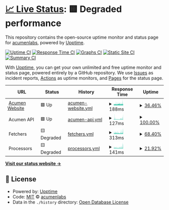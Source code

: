 # [📈 Live Status](https://acumenlabs.github.io/status-page): <!--live status--> **🟨 Degraded performance**

This repository contains the open-source uptime monitor and status page for [acumenlabs](https://acumenlabs.github.io/status-page), powered by [Upptime](https://github.com/upptime/upptime).

[![Uptime CI](https://github.com/koj-co/upptime/workflows/Uptime%20CI/badge.svg)](https://github.com/koj-co/upptime/actions?query=workflow%3A%22Uptime+CI%22)
[![Response Time CI](https://github.com/koj-co/upptime/workflows/Response%20Time%20CI/badge.svg)](https://github.com/koj-co/upptime/actions?query=workflow%3A%22Response+Time+CI%22)
[![Graphs CI](https://github.com/koj-co/upptime/workflows/Graphs%20CI/badge.svg)](https://github.com/koj-co/upptime/actions?query=workflow%3A%22Graphs+CI%22)
[![Static Site CI](https://github.com/koj-co/upptime/workflows/Static%20Site%20CI/badge.svg)](https://github.com/koj-co/upptime/actions?query=workflow%3A%22Static+Site+CI%22)
[![Summary CI](https://github.com/koj-co/upptime/workflows/Summary%20CI/badge.svg)](https://github.com/koj-co/upptime/actions?query=workflow%3A%22Summary+CI%22)

With [Upptime](https://upptime.js.org), you can get your own unlimited and free uptime monitor and status page, powered entirely by a GitHub repository. We use [Issues](https://github.com/acumenlabs/status-page/issues) as incident reports, [Actions](https://github.com/acumenlabs/status-page/actions) as uptime monitors, and [Pages](https://acumenlabs.github.io/status-page) for the status page.

<!--start: status pages-->
<!-- This summary is generated by Upptime (https://github.com/upptime/upptime) -->
<!-- Do not edit this manually, your changes will be overwritten -->
<!-- prettier-ignore -->
| URL | Status | History | Response Time | Uptime |
| --- | ------ | ------- | ------------- | ------ |
| <img alt="" src="https://favicons.githubusercontent.com/www.acumen.io" height="13"> [Acumen Website](https://www.acumen.io) | 🟩 Up | [acumen-website.yml](https://github.com/acumenlabs/status-page/commits/HEAD/history/acumen-website.yml) | <details><summary><img alt="Response time graph" src="./graphs/acumen-website/response-time-week.png" height="20"> 188ms</summary><br><a href="https://status.acumen.io/history/acumen-website"><img alt="Response time 212" src="https://img.shields.io/endpoint?url=https%3A%2F%2Fraw.githubusercontent.com%2Facumenlabs%2Fstatus-page%2FHEAD%2Fapi%2Facumen-website%2Fresponse-time.json"></a><br><a href="https://status.acumen.io/history/acumen-website"><img alt="24-hour response time 207" src="https://img.shields.io/endpoint?url=https%3A%2F%2Fraw.githubusercontent.com%2Facumenlabs%2Fstatus-page%2FHEAD%2Fapi%2Facumen-website%2Fresponse-time-day.json"></a><br><a href="https://status.acumen.io/history/acumen-website"><img alt="7-day response time 188" src="https://img.shields.io/endpoint?url=https%3A%2F%2Fraw.githubusercontent.com%2Facumenlabs%2Fstatus-page%2FHEAD%2Fapi%2Facumen-website%2Fresponse-time-week.json"></a><br><a href="https://status.acumen.io/history/acumen-website"><img alt="30-day response time 200" src="https://img.shields.io/endpoint?url=https%3A%2F%2Fraw.githubusercontent.com%2Facumenlabs%2Fstatus-page%2FHEAD%2Fapi%2Facumen-website%2Fresponse-time-month.json"></a><br><a href="https://status.acumen.io/history/acumen-website"><img alt="1-year response time 212" src="https://img.shields.io/endpoint?url=https%3A%2F%2Fraw.githubusercontent.com%2Facumenlabs%2Fstatus-page%2FHEAD%2Fapi%2Facumen-website%2Fresponse-time-year.json"></a></details> | <details><summary><a href="https://status.acumen.io/history/acumen-website">36.46%</a></summary><a href="https://status.acumen.io/history/acumen-website"><img alt="All-time uptime 98.45%" src="https://img.shields.io/endpoint?url=https%3A%2F%2Fraw.githubusercontent.com%2Facumenlabs%2Fstatus-page%2FHEAD%2Fapi%2Facumen-website%2Fuptime.json"></a><br><a href="https://status.acumen.io/history/acumen-website"><img alt="24-hour uptime 0.00%" src="https://img.shields.io/endpoint?url=https%3A%2F%2Fraw.githubusercontent.com%2Facumenlabs%2Fstatus-page%2FHEAD%2Fapi%2Facumen-website%2Fuptime-day.json"></a><br><a href="https://status.acumen.io/history/acumen-website"><img alt="7-day uptime 36.46%" src="https://img.shields.io/endpoint?url=https%3A%2F%2Fraw.githubusercontent.com%2Facumenlabs%2Fstatus-page%2FHEAD%2Fapi%2Facumen-website%2Fuptime-week.json"></a><br><a href="https://status.acumen.io/history/acumen-website"><img alt="30-day uptime 85.38%" src="https://img.shields.io/endpoint?url=https%3A%2F%2Fraw.githubusercontent.com%2Facumenlabs%2Fstatus-page%2FHEAD%2Fapi%2Facumen-website%2Fuptime-month.json"></a><br><a href="https://status.acumen.io/history/acumen-website"><img alt="1-year uptime 98.45%" src="https://img.shields.io/endpoint?url=https%3A%2F%2Fraw.githubusercontent.com%2Facumenlabs%2Fstatus-page%2FHEAD%2Fapi%2Facumen-website%2Fuptime-year.json"></a></details>
| <img alt="" src="https://favicons.githubusercontent.com/null" height="13"> Acumen API | 🟩 Up | [acumen-api.yml](https://github.com/acumenlabs/status-page/commits/HEAD/history/acumen-api.yml) | <details><summary><img alt="Response time graph" src="./graphs/acumen-api/response-time-week.png" height="20"> 127ms</summary><br><a href="https://status.acumen.io/history/acumen-api"><img alt="Response time 143" src="https://img.shields.io/endpoint?url=https%3A%2F%2Fraw.githubusercontent.com%2Facumenlabs%2Fstatus-page%2FHEAD%2Fapi%2Facumen-api%2Fresponse-time.json"></a><br><a href="https://status.acumen.io/history/acumen-api"><img alt="24-hour response time 179" src="https://img.shields.io/endpoint?url=https%3A%2F%2Fraw.githubusercontent.com%2Facumenlabs%2Fstatus-page%2FHEAD%2Fapi%2Facumen-api%2Fresponse-time-day.json"></a><br><a href="https://status.acumen.io/history/acumen-api"><img alt="7-day response time 127" src="https://img.shields.io/endpoint?url=https%3A%2F%2Fraw.githubusercontent.com%2Facumenlabs%2Fstatus-page%2FHEAD%2Fapi%2Facumen-api%2Fresponse-time-week.json"></a><br><a href="https://status.acumen.io/history/acumen-api"><img alt="30-day response time 154" src="https://img.shields.io/endpoint?url=https%3A%2F%2Fraw.githubusercontent.com%2Facumenlabs%2Fstatus-page%2FHEAD%2Fapi%2Facumen-api%2Fresponse-time-month.json"></a><br><a href="https://status.acumen.io/history/acumen-api"><img alt="1-year response time 143" src="https://img.shields.io/endpoint?url=https%3A%2F%2Fraw.githubusercontent.com%2Facumenlabs%2Fstatus-page%2FHEAD%2Fapi%2Facumen-api%2Fresponse-time-year.json"></a></details> | <details><summary><a href="https://status.acumen.io/history/acumen-api">100.00%</a></summary><a href="https://status.acumen.io/history/acumen-api"><img alt="All-time uptime 99.97%" src="https://img.shields.io/endpoint?url=https%3A%2F%2Fraw.githubusercontent.com%2Facumenlabs%2Fstatus-page%2FHEAD%2Fapi%2Facumen-api%2Fuptime.json"></a><br><a href="https://status.acumen.io/history/acumen-api"><img alt="24-hour uptime 100.00%" src="https://img.shields.io/endpoint?url=https%3A%2F%2Fraw.githubusercontent.com%2Facumenlabs%2Fstatus-page%2FHEAD%2Fapi%2Facumen-api%2Fuptime-day.json"></a><br><a href="https://status.acumen.io/history/acumen-api"><img alt="7-day uptime 100.00%" src="https://img.shields.io/endpoint?url=https%3A%2F%2Fraw.githubusercontent.com%2Facumenlabs%2Fstatus-page%2FHEAD%2Fapi%2Facumen-api%2Fuptime-week.json"></a><br><a href="https://status.acumen.io/history/acumen-api"><img alt="30-day uptime 100.00%" src="https://img.shields.io/endpoint?url=https%3A%2F%2Fraw.githubusercontent.com%2Facumenlabs%2Fstatus-page%2FHEAD%2Fapi%2Facumen-api%2Fuptime-month.json"></a><br><a href="https://status.acumen.io/history/acumen-api"><img alt="1-year uptime 99.97%" src="https://img.shields.io/endpoint?url=https%3A%2F%2Fraw.githubusercontent.com%2Facumenlabs%2Fstatus-page%2FHEAD%2Fapi%2Facumen-api%2Fuptime-year.json"></a></details>
| <img alt="" src="https://favicons.githubusercontent.com/null" height="13"> Fetchers | 🟨 Degraded | [fetchers.yml](https://github.com/acumenlabs/status-page/commits/HEAD/history/fetchers.yml) | <details><summary><img alt="Response time graph" src="./graphs/fetchers/response-time-week.png" height="20"> 313ms</summary><br><a href="https://status.acumen.io/history/fetchers"><img alt="Response time 421" src="https://img.shields.io/endpoint?url=https%3A%2F%2Fraw.githubusercontent.com%2Facumenlabs%2Fstatus-page%2FHEAD%2Fapi%2Ffetchers%2Fresponse-time.json"></a><br><a href="https://status.acumen.io/history/fetchers"><img alt="24-hour response time 372" src="https://img.shields.io/endpoint?url=https%3A%2F%2Fraw.githubusercontent.com%2Facumenlabs%2Fstatus-page%2FHEAD%2Fapi%2Ffetchers%2Fresponse-time-day.json"></a><br><a href="https://status.acumen.io/history/fetchers"><img alt="7-day response time 313" src="https://img.shields.io/endpoint?url=https%3A%2F%2Fraw.githubusercontent.com%2Facumenlabs%2Fstatus-page%2FHEAD%2Fapi%2Ffetchers%2Fresponse-time-week.json"></a><br><a href="https://status.acumen.io/history/fetchers"><img alt="30-day response time 335" src="https://img.shields.io/endpoint?url=https%3A%2F%2Fraw.githubusercontent.com%2Facumenlabs%2Fstatus-page%2FHEAD%2Fapi%2Ffetchers%2Fresponse-time-month.json"></a><br><a href="https://status.acumen.io/history/fetchers"><img alt="1-year response time 421" src="https://img.shields.io/endpoint?url=https%3A%2F%2Fraw.githubusercontent.com%2Facumenlabs%2Fstatus-page%2FHEAD%2Fapi%2Ffetchers%2Fresponse-time-year.json"></a></details> | <details><summary><a href="https://status.acumen.io/history/fetchers">68.40%</a></summary><a href="https://status.acumen.io/history/fetchers"><img alt="All-time uptime 98.99%" src="https://img.shields.io/endpoint?url=https%3A%2F%2Fraw.githubusercontent.com%2Facumenlabs%2Fstatus-page%2FHEAD%2Fapi%2Ffetchers%2Fuptime.json"></a><br><a href="https://status.acumen.io/history/fetchers"><img alt="24-hour uptime 79.64%" src="https://img.shields.io/endpoint?url=https%3A%2F%2Fraw.githubusercontent.com%2Facumenlabs%2Fstatus-page%2FHEAD%2Fapi%2Ffetchers%2Fuptime-day.json"></a><br><a href="https://status.acumen.io/history/fetchers"><img alt="7-day uptime 68.40%" src="https://img.shields.io/endpoint?url=https%3A%2F%2Fraw.githubusercontent.com%2Facumenlabs%2Fstatus-page%2FHEAD%2Fapi%2Ffetchers%2Fuptime-week.json"></a><br><a href="https://status.acumen.io/history/fetchers"><img alt="30-day uptime 90.70%" src="https://img.shields.io/endpoint?url=https%3A%2F%2Fraw.githubusercontent.com%2Facumenlabs%2Fstatus-page%2FHEAD%2Fapi%2Ffetchers%2Fuptime-month.json"></a><br><a href="https://status.acumen.io/history/fetchers"><img alt="1-year uptime 98.99%" src="https://img.shields.io/endpoint?url=https%3A%2F%2Fraw.githubusercontent.com%2Facumenlabs%2Fstatus-page%2FHEAD%2Fapi%2Ffetchers%2Fuptime-year.json"></a></details>
| <img alt="" src="https://favicons.githubusercontent.com/null" height="13"> Processors | 🟨 Degraded | [processors.yml](https://github.com/acumenlabs/status-page/commits/HEAD/history/processors.yml) | <details><summary><img alt="Response time graph" src="./graphs/processors/response-time-week.png" height="20"> 141ms</summary><br><a href="https://status.acumen.io/history/processors"><img alt="Response time 129" src="https://img.shields.io/endpoint?url=https%3A%2F%2Fraw.githubusercontent.com%2Facumenlabs%2Fstatus-page%2FHEAD%2Fapi%2Fprocessors%2Fresponse-time.json"></a><br><a href="https://status.acumen.io/history/processors"><img alt="24-hour response time 222" src="https://img.shields.io/endpoint?url=https%3A%2F%2Fraw.githubusercontent.com%2Facumenlabs%2Fstatus-page%2FHEAD%2Fapi%2Fprocessors%2Fresponse-time-day.json"></a><br><a href="https://status.acumen.io/history/processors"><img alt="7-day response time 141" src="https://img.shields.io/endpoint?url=https%3A%2F%2Fraw.githubusercontent.com%2Facumenlabs%2Fstatus-page%2FHEAD%2Fapi%2Fprocessors%2Fresponse-time-week.json"></a><br><a href="https://status.acumen.io/history/processors"><img alt="30-day response time 141" src="https://img.shields.io/endpoint?url=https%3A%2F%2Fraw.githubusercontent.com%2Facumenlabs%2Fstatus-page%2FHEAD%2Fapi%2Fprocessors%2Fresponse-time-month.json"></a><br><a href="https://status.acumen.io/history/processors"><img alt="1-year response time 129" src="https://img.shields.io/endpoint?url=https%3A%2F%2Fraw.githubusercontent.com%2Facumenlabs%2Fstatus-page%2FHEAD%2Fapi%2Fprocessors%2Fresponse-time-year.json"></a></details> | <details><summary><a href="https://status.acumen.io/history/processors">21.92%</a></summary><a href="https://status.acumen.io/history/processors"><img alt="All-time uptime 97.47%" src="https://img.shields.io/endpoint?url=https%3A%2F%2Fraw.githubusercontent.com%2Facumenlabs%2Fstatus-page%2FHEAD%2Fapi%2Fprocessors%2Fuptime.json"></a><br><a href="https://status.acumen.io/history/processors"><img alt="24-hour uptime 0.00%" src="https://img.shields.io/endpoint?url=https%3A%2F%2Fraw.githubusercontent.com%2Facumenlabs%2Fstatus-page%2FHEAD%2Fapi%2Fprocessors%2Fuptime-day.json"></a><br><a href="https://status.acumen.io/history/processors"><img alt="7-day uptime 21.92%" src="https://img.shields.io/endpoint?url=https%3A%2F%2Fraw.githubusercontent.com%2Facumenlabs%2Fstatus-page%2FHEAD%2Fapi%2Fprocessors%2Fuptime-week.json"></a><br><a href="https://status.acumen.io/history/processors"><img alt="30-day uptime 76.73%" src="https://img.shields.io/endpoint?url=https%3A%2F%2Fraw.githubusercontent.com%2Facumenlabs%2Fstatus-page%2FHEAD%2Fapi%2Fprocessors%2Fuptime-month.json"></a><br><a href="https://status.acumen.io/history/processors"><img alt="1-year uptime 97.47%" src="https://img.shields.io/endpoint?url=https%3A%2F%2Fraw.githubusercontent.com%2Facumenlabs%2Fstatus-page%2FHEAD%2Fapi%2Fprocessors%2Fuptime-year.json"></a></details>

<!--end: status pages-->

[**Visit our status website →**](https://acumenlabs.github.io/status-page)

## 📄 License

- Powered by: [Upptime](https://github.com/upptime/upptime)
- Code: [MIT](./LICENSE) © [acumenlabs](https://acumenlabs.github.io/status-page)
- Data in the `./history` directory: [Open Database License](https://opendatacommons.org/licenses/odbl/1-0/)
